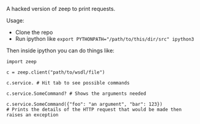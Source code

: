 A hacked version of zeep to print requests.

Usage:

* Clone the repo
* Run ipython like `export PYTHONPATH="/path/to/this/dir/src" ipython3`

Then inside ipython you can do things like:
```
import zeep

c = zeep.client("path/to/wsdl/file")

c.service. # Hit tab to see possible commands

c.service.SomeCommand? # Shows the arguments needed

c.service.SomeCommand({"foo": "an argument", "bar": 123})
# Prints the details of the HTTP request that would be made then raises an exception
```
